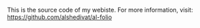 This is the source code of my webiste. For more information, visit: https://github.com/alshedivat/al-folio
